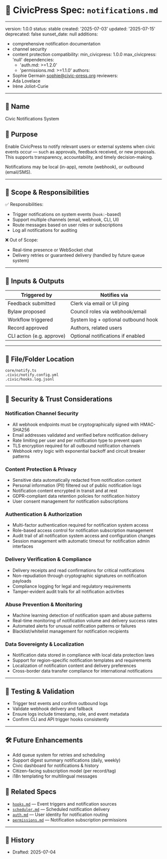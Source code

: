 # 🔔 CivicPress Spec: `notifications.md`

---

version: 1.0.0 status: stable created: '2025-07-03' updated: '2025-07-15'
deprecated: false sunset_date: null additions:

- comprehensive notification documentation
- channel security
- content protection compatibility: min_civicpress: 1.0.0 max_civicpress: 'null'
  dependencies:
  - 'auth.md: >=1.2.0'
  - 'permissions.md: >=1.1.0' authors:
- Sophie Germain <sophie@civic-press.org> reviewers:
- Ada Lovelace
- Irène Joliot-Curie

---

## 📛 Name

Civic Notifications System

## 🎯 Purpose

Enable CivicPress to notify relevant users or external systems when civic events
occur — such as approvals, feedback received, or new proposals. This supports
transparency, accountability, and timely decision-making.

Notifications may be local (in-app), remote (webhook), or outbound (email/SMS).

---

## 🧩 Scope & Responsibilities

✅ Responsibilities:

- Trigger notifications on system events (`hook:`-based)
- Support multiple channels (email, webhook, CLI, UI)
- Route messages based on user roles or subscriptions
- Log all notifications for auditing

❌ Out of Scope:

- Real-time presence or WebSocket chat
- Delivery retries or guaranteed delivery (handled by future queue system)

---

## 🔗 Inputs & Outputs

| Triggered by              | Notifies via                        |
| ------------------------- | ----------------------------------- |
| Feedback submitted        | Clerk via email or UI ping          |
| Bylaw proposed            | Council roles via webhook/email     |
| Workflow triggered        | System log + optional outbound hook |
| Record approved           | Authors, related users              |
| CLI action (e.g. approve) | Optional notifications if enabled   |

---

## 📂 File/Folder Location

```
core/notify.ts
.civic/notify.config.yml
.civic/hooks.log.jsonl
```

---

## 🔐 Security & Trust Considerations

### Notification Channel Security

- All webhook endpoints must be cryptographically signed with HMAC-SHA256
- Email addresses validated and verified before notification delivery
- Rate limiting per user and per notification type to prevent spam
- TLS encryption required for all outbound notification channels
- Webhook retry logic with exponential backoff and circuit breaker patterns

### Content Protection & Privacy

- Sensitive data automatically redacted from notification content
- Personal information (PII) filtered out of public notification logs
- Notification content encrypted in transit and at rest
- GDPR-compliant data retention policies for notification history
- User consent management for notification subscriptions

### Authentication & Authorization

- Multi-factor authentication required for notification system access
- Role-based access control for notification subscription management
- Audit trail of all notification system access and configuration changes
- Session management with automatic timeout for notification admin interfaces

### Delivery Verification & Compliance

- Delivery receipts and read confirmations for critical notifications
- Non-repudiation through cryptographic signatures on notification payloads
- Compliance logging for legal and regulatory requirements
- Tamper-evident audit trails for all notification activities

### Abuse Prevention & Monitoring

- Machine learning detection of notification spam and abuse patterns
- Real-time monitoring of notification volume and delivery success rates
- Automated alerts for unusual notification patterns or failures
- Blacklist/whitelist management for notification recipients

### Data Sovereignty & Localization

- Notification data stored in compliance with local data protection laws
- Support for region-specific notification templates and requirements
- Localization of notification content and delivery preferences
- Cross-border data transfer compliance for international notifications

---

## 🧪 Testing & Validation

- Trigger test events and confirm outbound logs
- Validate webhook delivery and fallback
- Ensure logs include timestamp, role, and event metadata
- Confirm CLI and API trigger hooks consistently

---

## 🛠️ Future Enhancements

- Add queue system for retries and scheduling
- Support digest summary notifications (daily, weekly)
- Civic dashboard for notifications & history
- Citizen-facing subscription model (per record/tag)
- i18n templating for multilingual messages

## 🔗 Related Specs

- [`hooks.md`](./hooks.md) — Event triggers and notification sources
- [`scheduler.md`](./scheduler.md) — Scheduled notification delivery
- [`auth.md`](./auth.md) — User identity for notification routing
- [`permissions.md`](./permissions.md) — Notification subscription permissions

---

## 📅 History

- Drafted: 2025-07-04
